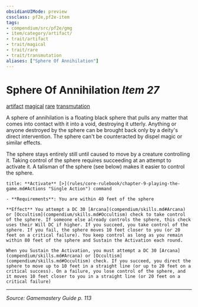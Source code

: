 ```yaml
---
obsidianUIMode: preview
cssclass: pf2e,pf2e-item
tags:
- compendium/src/pf2e/gmg
- item/category/artifact/
- trait/artifact
- trait/magical
- trait/rare
- trait/transmutation
aliases: ["Sphere Of Annihilation"]
---
```

# Sphere Of Annihilation *Item 27*  
[artifact](artifact-gmg.md "Artifact Item Trait")  [magical](magical.md "Magical Item Trait")  [rare](rare.md "Rare Rarity Trait")  [transmutation](transmutation.md "Transmutation School Trait")  


A sphere of annihilation is a floating black sphere that pulls any matter that comes into contact with it into a void, destroying it utterly. Anything or anyone destroyed by the sphere can be brought back only by a deity's direct intervention. The sphere can't be counteracted by dispel magic or similar effects.

The sphere stays entirely still until caused to move by a creature controlling it. Taking control of the sphere requires succeeding at an attempt to activate it. A talisman of the sphere (see below) makes it easier to control the sphere.

```ad-embed-ability
title: **Activate** [>](rules/core-rulebook/chapter-9-playing-the-game.md#Actions "Single Action") command

- **Requirements**: You are within 40 feet of the sphere

**Effect** You attempt a DC 30 [Arcana](compendium/skills.md#Arcana) or [Occultism](compendium/skills.md#Occultism) check to take control of the sphere. If someone else already controls the sphere, this check uses their Will DC if higher. If you succeed, you take control of the sphere. If you fail, the sphere moves 10 feet closer to you (or 20 feet on a critical failure). You keep control as long as you remain within 80 feet of the sphere and Sustain the Activation each round.

When you Sustain the Activation, you must attempt a DC 30 [Arcana](compendium/skills.md#Arcana) or [Occultism](compendium/skills.md#Occultism) check. If you succeed, you direct the sphere to move up to 10 feet in a straight line (or up to 20 feet on a critical success). On a failure, you lose control of the sphere, and it moves 10 feet closer to you in a straight line (or 20 feet on a critical failure)
```


---
*Source: Gamemastery Guide p. 113*